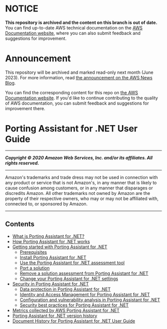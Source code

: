 # NOTICE

**This repository is archived and the content on this branch is out of date.** You can find up-to-date AWS technical documentation on the [AWS Documentation website](https://docs.aws.amazon.com/), where you can also submit feedback and suggestions for improvement.

# Announcement

This repository will be archived and marked read-only next month (June 2023). For more information, read [the announcement on the AWS News Blog](https://aws.amazon.com/blogs/aws/retiring-the-aws-documentation-on-github/).

You can find the corresponding content for this repo on [the AWS Documentation website](https://docs.aws.amazon.com/portingassistant/latest/userguide). If you'd like to continue contributing to the quality of AWS documentation, you can submit feedback and suggestions for improvement there.

# Porting Assistant for .NET User Guide

-----
*****Copyright &copy; 2020 Amazon Web Services, Inc. and/or its affiliates. All rights reserved.*****

-----
Amazon's trademarks and trade dress may not be used in 
     connection with any product or service that is not Amazon's, 
     in any manner that is likely to cause confusion among customers, 
     or in any manner that disparages or discredits Amazon. All other 
     trademarks not owned by Amazon are the property of their respective
     owners, who may or may not be affiliated with, connected to, or 
     sponsored by Amazon.

-----
## Contents
+ [What is Porting Assistant for .NET?](doc_source/what-is-porting-assistant.md)
+ [How Porting Assistant for .NET works](doc_source/how-porting-assistant-works.md)
+ [Getting started with Porting Assistant for .NET](doc_source/porting-assistant-getting-started.md)
   + [Prerequisites](doc_source/porting-assistant-prerequisites.md)
   + [Install Porting Assistant for .NET](doc_source/porting-assistant-install.md)
   + [Use the Porting Assistant for .NET assessment tool](doc_source/porting-assistant-assessment-tool.md)
   + [Port a solution](porting-assistant-port.md)
   + [Remove a solution assessment from Porting Assistant for .NET](doc_source/porting-assistant-remove.md)
   + [Change your Porting Assistant for .NET settings](doc_source/porting-assistant-settings.md)
+ [Security in Porting Assistant for .NET](doc_source/porting-assistant-security.md)
   + [Data protection in Porting Assistant for .NET](doc_source/data-protection.md)
   + [Identity and Access Management for Porting Assistant for .NET](doc_source/security-iam.md)
   + [Configuration and vulnerability analysis in Porting Assistant for .NET](doc_source/security-vulnerability-analysis-and-management.md)
   + [Security best practices for Porting Assistant for .NET](doc_source/security-best-practices.md)
+ [Metrics collected by AWS Porting Assistant for .NET](doc_source/porting-assistant-metrics.md)
+ [Porting Assistant for .NET version history](doc_source/porting-assistant-versions.md)
+ [Document History for Porting Assistant for .NET User Guide](doc_source/doc-history.md)
